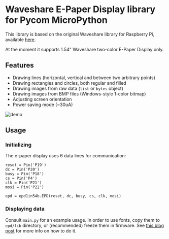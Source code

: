# Waveshare E-Paper Display library for Pycom MicroPython

This library is based on the original Waveshare library for Raspberry Pi, available [here](https://www.waveshare.com/wiki/1.54inch_e-Paper_Module_(B)).

At the moment it supports 1.54" Waveshare two-color E-Paper Display only.

## Features

* Drawing lines (horizontal, vertical and between two arbitrary points)
* Drawing rectangles and circles, both regular and filled
* Drawing images from raw data (`list` or `bytes` object)
* Drawing images from BMP files (Windows-style 1-color bitmap)
* Adjusting screen orientation
* Power saving mode (~30uA)

![demo](https://kapustacc.files.wordpress.com/2018/03/epd-goinvent.gif)

## Usage


### Initializing

The e-paper display uses 6 data lines for communication:

    reset = Pin('P19')
    dc = Pin('P20')
    busy = Pin('P18')
    cs = Pin('P4')
    clk = Pin('P21')
    mosi = Pin('P22')

    epd = epd1in54b.EPD(reset, dc, busy, cs, clk, mosi)

### Displaying data

Consult `main.py` for an example usage.
In order to use fonts, copy them to `epd/lib` directory, or (recommended) freeze them in firmware. See [this blog post](https://kapusta.cc/2018/03/31/epd/) for more info on how to do it.
